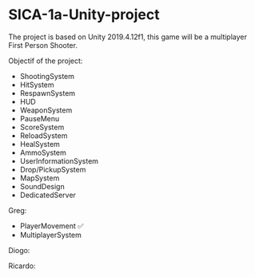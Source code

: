 # SICA-1a-Unity-project
The project is based on Unity 2019.4.12f1, this game will be a multiplayer First Person Shooter.

Objectif of the project:

- ShootingSystem
- HitSystem
- RespawnSystem
- HUD
- WeaponSystem
- PauseMenu
- ScoreSystem
- ReloadSystem
- HealSystem
- AmmoSystem
- UserInformationSystem
- Drop/PickupSystem
- MapSystem
- SoundDesign
- DedicatedServer

Greg:
- PlayerMovement ✅
- MultiplayerSystem

Diogo:

Ricardo:
